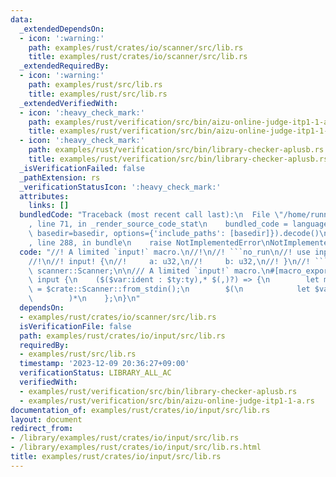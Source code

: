 ```yaml
---
data:
  _extendedDependsOn:
  - icon: ':warning:'
    path: examples/rust/crates/io/scanner/src/lib.rs
    title: examples/rust/crates/io/scanner/src/lib.rs
  _extendedRequiredBy:
  - icon: ':warning:'
    path: examples/rust/src/lib.rs
    title: examples/rust/src/lib.rs
  _extendedVerifiedWith:
  - icon: ':heavy_check_mark:'
    path: examples/rust/verification/src/bin/aizu-online-judge-itp1-1-a.rs
    title: examples/rust/verification/src/bin/aizu-online-judge-itp1-1-a.rs
  - icon: ':heavy_check_mark:'
    path: examples/rust/verification/src/bin/library-checker-aplusb.rs
    title: examples/rust/verification/src/bin/library-checker-aplusb.rs
  _isVerificationFailed: false
  _pathExtension: rs
  _verificationStatusIcon: ':heavy_check_mark:'
  attributes:
    links: []
  bundledCode: "Traceback (most recent call last):\n  File \"/home/runner/.local/lib/python3.10/site-packages/onlinejudge_verify/documentation/build.py\"\
    , line 71, in _render_source_code_stat\n    bundled_code = language.bundle(stat.path,\
    \ basedir=basedir, options={'include_paths': [basedir]}).decode()\n  File \"/home/runner/.local/lib/python3.10/site-packages/onlinejudge_verify/languages/rust.py\"\
    , line 288, in bundle\n    raise NotImplementedError\nNotImplementedError\n"
  code: "//! A limited `input!` macro.\n//!\n//! ```no_run\n//! use input::input;\n\
    //!\n//! input! {\n//!     a: u32,\n//!     b: u32,\n//! }\n//! ```\n\npub use\
    \ scanner::Scanner;\n\n/// A limited `input!` macro.\n#[macro_export]\nmacro_rules!\
    \ input {\n    ($($var:ident : $ty:ty),* $(,)?) => {\n        let mut __scanner\
    \ = $crate::Scanner::from_stdin();\n        $(\n            let $var = __scanner.read::<$ty>();\n\
    \        )*\n    };\n}\n"
  dependsOn:
  - examples/rust/crates/io/scanner/src/lib.rs
  isVerificationFile: false
  path: examples/rust/crates/io/input/src/lib.rs
  requiredBy:
  - examples/rust/src/lib.rs
  timestamp: '2023-12-09 20:36:27+09:00'
  verificationStatus: LIBRARY_ALL_AC
  verifiedWith:
  - examples/rust/verification/src/bin/library-checker-aplusb.rs
  - examples/rust/verification/src/bin/aizu-online-judge-itp1-1-a.rs
documentation_of: examples/rust/crates/io/input/src/lib.rs
layout: document
redirect_from:
- /library/examples/rust/crates/io/input/src/lib.rs
- /library/examples/rust/crates/io/input/src/lib.rs.html
title: examples/rust/crates/io/input/src/lib.rs
---
```

